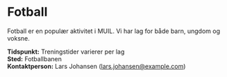 # Fotball

Fotball er en populær aktivitet i MUIL. Vi har lag for både barn, ungdom og voksne.

**Tidspunkt:** Treningstider varierer per lag  
**Sted:** Fotballbanen  
**Kontaktperson:** Lars Johansen (lars.johansen@example.com)
